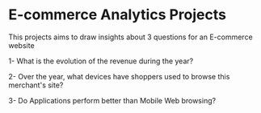 # E-commerce Analytics Projects

This projects aims to draw insights about 3 questions for an E-commerce website

1- What is the evolution of the revenue during the year? 

2- Over the year, what devices have shoppers used to browse this merchant's site? 

3- Do Applications perform better than Mobile Web browsing?
